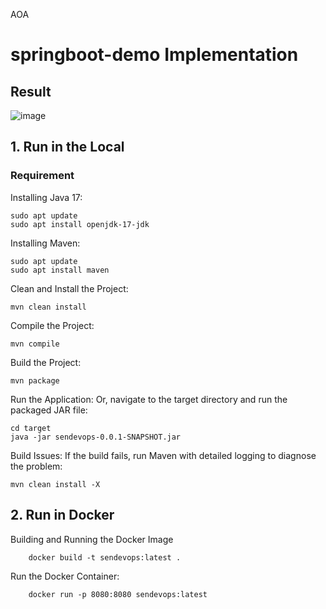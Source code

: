 AOA
# springboot-demo Implementation
## Result
![image](https://github.com/user-attachments/assets/5012f3c8-5ed9-4f28-8ae7-25abb2b2fcac)

## 1. Run in the Local
### Requirement
Installing Java 17:

    sudo apt update
    sudo apt install openjdk-17-jdk

Installing Maven:
    
    sudo apt update
    sudo apt install maven



Clean and Install the Project:

    mvn clean install


Compile the Project:

    mvn compile

Build the Project:

    mvn package

Run the Application:
Or, navigate to the target directory and run the packaged JAR file:
    
    cd target
    java -jar sendevops-0.0.1-SNAPSHOT.jar


Build Issues:
If the build fails, run Maven with detailed logging to diagnose the problem:

    mvn clean install -X

## 2. Run in Docker

Building and Running the Docker Image

        docker build -t sendevops:latest .

Run the Docker Container:

        docker run -p 8080:8080 sendevops:latest

        
